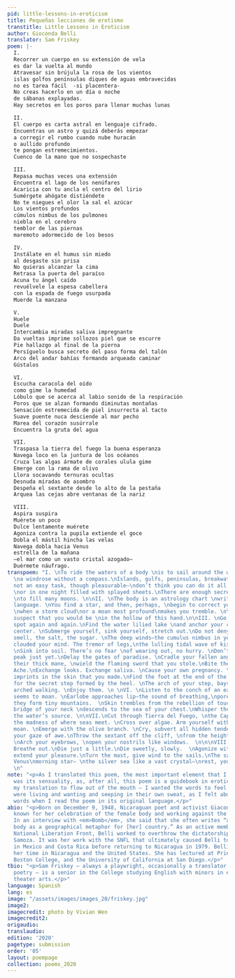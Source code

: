 ```yaml
---
pid: little-lessons-in-eroticism
title: Pequeñas lecciones de erotismo
transtitle: Little Lessons in Eroticism
author: Gioconda Belli
translator: Sam Friskey
poem: |-
  I.
  Recorrer un cuerpo en su extensión de vela
  es dar la vuelta al mundo
  Atravesar sin brújula la rosa de los vientos
  islas golfos penínsulas diques de aguas embravecidas
  no es tarea fácil  -si placentera-
  No creas hacerlo en un día o noche
  de sábanas explayadas.
  Hay secretos en los poros para llenar muchas lunas

  II.
  El cuerpo es carta astral en lenguaje cifrado.
  Encuentras un astro y quizá deberás empezar
  a corregir el rumbo cuando nube huracán
  o aullido profundo
  te pongan estremecimientos.
  Cuenco de la mano que no sospechaste

  III.
  Repasa muchas veces una extensión
  Encuentra el lago de los nenúfares
  Acaricia con tu ancla el centro del lirio
  Sumérgete ahógate distiéndete
  No te niegues el olor la sal el azúcar
  Los vientos profundos
  cúmulos nimbus de los pulmones
  niebla en el cerebro
  temblor de las piernas
  maremoto adormecido de los besos

  IV.
  Instálate en el humus sin miedo
  al desgaste sin prisa
  No quieras alcanzar la cima
  Retrasa la puerta del paraíso
  Acuna tu ángel caído
  revuélvele la espesa cabellera
  con la espada de fuego usurpada
  Muerde la manzana

  V.
  Huele
  Duele
  Intercambia miradas saliva impregnante
  Da vueltas imprime sollozos piel que se escurre
  Pie hallazgo al final de la pierna
  Persíguelo busca secreto del paso forma del talón
  Arco del andar bahías formando arqueado caminar
  Gústalos

  VI.
  Escucha caracola del oído
  como gime la humedad
  Lóbulo que se acerca al labio sonido de la respiración
  Poros que se alzan formando diminutas montañas
  Sensación estremecida de piel insurrecta al tacto
  Suave puente nuca desciende al mar pecho
  Marea del corazón susúrrale
  Encuentra la gruta del agua

  VII.
  Traspasa la tierra del fuego la buena esperanza
  Navega loco en la juntura de los océanos
  Cruza las algas ármate de corales ulula gime
  Emerge con la rama de olivo
  Llora socavando ternuras ocultas
  Desnuda miradas de asombro
  Despeña el sextante desde lo alto de la pestaña
  Arquea las cejas abre ventanas de la nariz

  VIII.
  Aspira suspira
  Muérete un poco
  Dulce lentamente muérete
  Agoniza contra la pupila extiende el goce
  Dobla el mástil hincha las velas
  Navega dobla hacia Venus
  estrella de la mañana
  —el mar como un vasto cristal azogado—
  Duérmete náufrago.
transpoem: "I. \nTo ride the waters of a body \nis to sail around the world, navigating
  \na windrose without a compass.\nIslands, gulfs, peninsulas, breakwaters— \nit’s
  not an easy task, though pleasurable—\ndon’t think you can do it all in one day
  \nor in one night filled with splayed sheets.\nThere are enough secrets in our pores
  \nto fill many moons. \n\nII. \nThe body is an astrology chart \nwritten in an encrypted
  language. \nYou find a star, and then, perhaps, \nbegin to correct your course,
  \nwhen a storm cloud\nor a moan most profound\nmakes you tremble. \nYou did not
  suspect that you would be \nin the hollow of this hand.\n\nIII. \nGo over a certain
  spot again and again.\nFind the water lilied lake \nand anchor your caress in its
  center. \nSubmerge yourself, sink yourself, stretch out.\nDo not deny yourself the
  smell, the salt, the sugar. \nThe deep winds—the cumulus nimbus in your lungs—\nhave
  clouded your mind. The tremor of legs,\nthe lulling tidal wave of kisses.\n\nIV.
  \nSink into soil. There’s no fear \nof wearing out, no hurry. \nDon’t reach the
  peak just yet.\nDelay the gates of paradise. \nCradle your fallen angel.\nTousle
  their thick mane, \nwield the flaming sword that you stole.\nBite the apple.\n\n\nV.\nInhale.
  Ache.\nExchange looks. Exchange saliva. \nCause your own pregnancy. \nCircle the
  imprints in the skin that you made.\nFind the foot at the end of the leg.\nSearch
  for the secret step formed by the heel. \nThe arch of your step, bays formed by
  arched walking. \nEnjoy them. \n \nVI. \nListen to the conch of an ear,\nhow wetness
  seems to moan. \nEarlobe approaches lip—the sound of breathing,\npores rising as
  they form tiny mountains.  \nSkin trembles from the rebellion of touch, \nas the
  bridge of your neck \ndescends to the sea of your chest.\nWhisper the heart’s tide.\nFind
  the water’s source. \n\nVII.\nCut through Tierra del Fuego, \nthe Cape of Good Hope.\nNavigate
  the madness of where seas meet. \nCross over algae. Arm yourself with corals. Howl,
  moan. \nEmerge with the olive branch. \nCry, subvert all hidden tenderness. \nUndress
  your gaze of awe.\nThrow the sextant off the cliff, \nfrom the height of your eyelashes.
  \nArch your eyebrows, \nopen your nostrils like windows.  \n\n\nVIII.\nBreathe in.
  Breathe out.\nDie just a little.\nDie sweetly, slowly.  \nAgonize with your eyes,
  extend your pleasure.\nTurn the mast, give wind to the sails.\nThe sail bends towards
  Venus\nmorning star— \nthe silver sea like a vast crystal—\nrest, you castaway.
  \n"
note: "<p>As I translated this poem, the most important element that I wanted to maintain
  was its sensuality, as, after all, this poem is a guidebook in eroticism. I wanted
  my translation to flow out of the mouth — I wanted the words to feel like they themselves
  were living and wanting and seeping in their own sweat, as I felt about Belli’s
  words when I read the poem in its original language.</p>"
abio: "<p>Born on December 9, 1948, Nicaraguan poet and activist Giaconda Belli is
  known for her celebration of the female body and working against the “cult of machismo.”
  In an interview with <em>Bomb</em>, she said that she often writes “about [her]
  body as a geographical metaphor for [her] country.” As an active member of the Sandinista
  National Liberation Front, Belli worked to overthrow the dictatorship of Anastasio
  Samoza. It was her work with the SNFL that ultimately caused Belli to live in exile
  in Mexico and Costa Rica before returning to Nicaragua in 1979. Belli now spends
  her time in Nicaragua and the United States. She has lectured at Princeton, Columbia,
  Boston College, and the University of California at San Diego.</p>"
tbio: "<p>Sam Friskey — always a playwright, occasionally a translator of Spanish
  poetry — is a senior in the College studying English with minors in economics and
  theater arts.</p>"
language: Spanish
lang: es
image: "/assets/images/images_20/friskey.jpg"
image2: 
imagecredit: photo by Vivian Wen
imagecredit2: 
origaudio: 
translaudio: 
edition: '2020'
pagetype: submission
order: '05'
layout: poempage
collection: poems_2020
---
```


